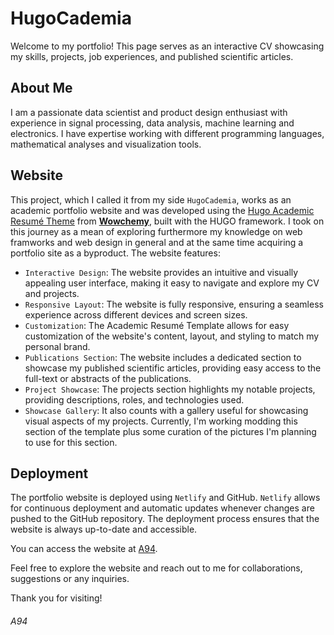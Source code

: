 # HugoCademia

Welcome to my portfolio! This page serves as an interactive CV showcasing my skills, projects, job experiences, and published scientific articles.

## About Me

I am a passionate data scientist and product design enthusiast with experience in signal processing, data analysis, machine learning and electronics. I have expertise working with different programming languages, mathematical analyses and visualization tools.

## Website

This project, which I called it from my side `HugoCademia`, works as an academic portfolio website and was developed using the [Hugo Academic Resumé Theme](https://github.com/wowchemy/starter-hugo-academic) from [**Wowchemy**](https://wowchemy.com), built with the HUGO framework. I took on this journey as a mean of exploring furthermore my knowledge on web framworks and web design in general and at the same time acquiring a portfolio site as a byproduct. The website features:

- `Interactive Design`: The website provides an intuitive and visually appealing user interface, making it easy to navigate and explore my CV and projects.
- `Responsive Layout`: The website is fully responsive, ensuring a seamless experience across different devices and screen sizes.
- `Customization`: The Academic Resumé Template allows for easy customization of the website's content, layout, and styling to match my personal brand.
- `Publications Section`: The website includes a dedicated section to showcase my published scientific articles, providing easy access to the full-text or abstracts of the publications.
- `Project Showcase`: The projects section highlights my notable projects, providing descriptions, roles, and technologies used.
- `Showcase Gallery`: It also counts with a gallery useful for showcasing visual aspects of my projects. Currently, I'm working modding this section of the template plus some curation of the pictures I'm planning to use for this section.

## Deployment

The portfolio website is deployed using `Netlify` and GitHub. `Netlify` allows for continuous deployment and automatic updates whenever changes are pushed to the GitHub repository. The deployment process ensures that the website is always up-to-date and accessible.

You can access the website at [A94](https://a94.netlify.app/).

Feel free to explore the website and reach out to me for collaborations, suggestions or any inquiries.

Thank you for visiting!

###### A94

